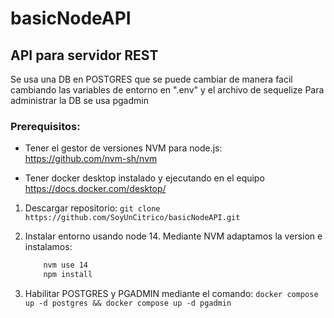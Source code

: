# basicNodeAPI


## API para servidor REST
Se usa una DB en POSTGRES que se puede cambiar de manera facil cambiando 
las variables de entorno en ".env" y el archivo de sequelize
Para administrar la DB se usa pgadmin

### Prerequisitos: 
- Tener el gestor de versiones NVM para node.js:
    https://github.com/nvm-sh/nvm
    
- Tener docker desktop instalado y ejecutando en el equipo
    https://docs.docker.com/desktop/

1. Descargar repositorio:
    ` git clone https://github.com/SoyUnCitrico/basicNodeAPI.git `

2. Instalar entorno usando node 14. Mediante NVM adaptamos la version e instalamos:
    ``` bash   
        nvm use 14
        npm install
    ```
3. Habilitar POSTGRES y  PGADMIN mediante el comando:
        `docker compose up -d postgres && docker compose up -d pgadmin`
    
